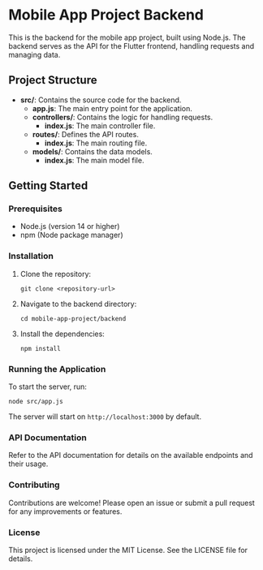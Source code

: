 # Mobile App Project Backend

This is the backend for the mobile app project, built using Node.js. The backend serves as the API for the Flutter frontend, handling requests and managing data.

## Project Structure

- **src/**: Contains the source code for the backend.
  - **app.js**: The main entry point for the application.
  - **controllers/**: Contains the logic for handling requests.
    - **index.js**: The main controller file.
  - **routes/**: Defines the API routes.
    - **index.js**: The main routing file.
  - **models/**: Contains the data models.
    - **index.js**: The main model file.

## Getting Started

### Prerequisites

- Node.js (version 14 or higher)
- npm (Node package manager)

### Installation

1. Clone the repository:
   ```
   git clone <repository-url>
   ```
2. Navigate to the backend directory:
   ```
   cd mobile-app-project/backend
   ```
3. Install the dependencies:
   ```
   npm install
   ```

### Running the Application

To start the server, run:
```
node src/app.js
```

The server will start on `http://localhost:3000` by default.

### API Documentation

Refer to the API documentation for details on the available endpoints and their usage.

### Contributing

Contributions are welcome! Please open an issue or submit a pull request for any improvements or features.

### License

This project is licensed under the MIT License. See the LICENSE file for details.